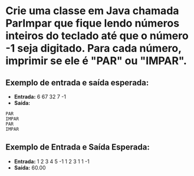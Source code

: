 # Crie uma classe em Java chamada ParImpar que fique lendo números inteiros do teclado até que o número -1 seja digitado. Para cada número, imprimir se ele é "PAR" ou "IMPAR".

## Exemplo de entrada e saída esperada:
- **Entrada:**  6 67 32 7 -1
- **Saída:**  
```
PAR
IMPAR
PAR
IMPAR
```



## Exemplo de Entrada e Saída Esperada:

- **Entrada:** 1 2 3 4 5 -1 1 2 3 1 1 -1
- **Saída:** 60.00
